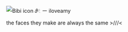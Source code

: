 ![Bibi icon 𝜗𓏲 ー iloveamy](https://github.com/user-attachments/assets/cce94374-2f88-4d44-a7b8-59adbf325583)

the faces they make are always the same >///<
